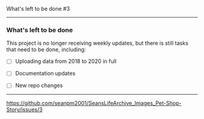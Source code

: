 What's left to be done #3

***

### What's left to be done

This project is no longer receiving weekly updates, but there is still tasks that need to be done, including:

- [ ] Uploading data from 2018 to 2020 in full

- [ ] Documentation updates

- [ ] New repo changes

***

https://github.com/seanpm2001/SeansLifeArchive_Images_Pet-Shop-Story/issues/3

